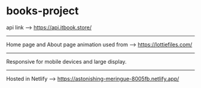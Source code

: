 # books-project

api link --> https://api.itbook.store/

<hr>

Home page and About page animation used from --> https://lottiefiles.com/

<hr>

Responsive for mobile devices and large display.

<hr>

Hosted in Netlify --> https://astonishing-meringue-8005fb.netlify.app/
